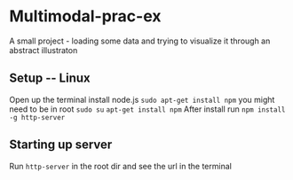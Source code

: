 # Multimodal-prac-ex
A small project - loading some data and trying to visualize it through an abstract illustraton

## Setup -- Linux
Open up the terminal
install node.js `sudo apt-get install npm`
you might need to be in root
`sudo su`
`apt-get install npm`
After install run
`npm install -g http-server`

## Starting up server
Run `http-server` in the root dir and see the url in the terminal
